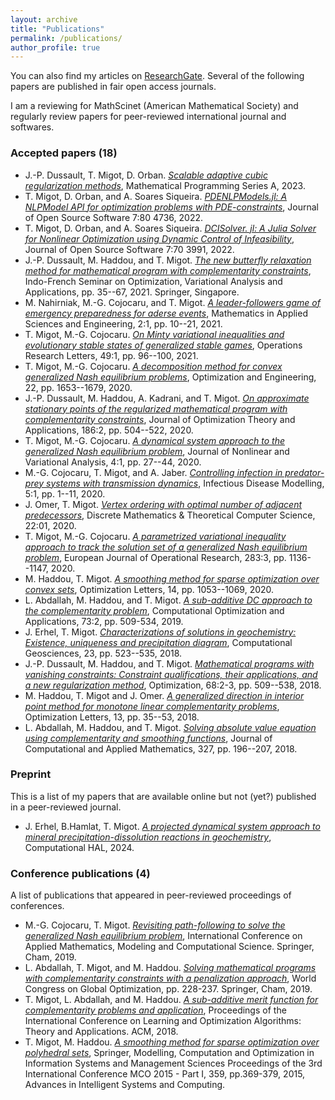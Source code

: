 ```yaml
---
layout: archive
title: "Publications"
permalink: /publications/
author_profile: true
---
```


You can also find my articles on <a href="https://www.researchgate.net/profile/Tangi_Migot">ResearchGate</a>. Several of the following papers are published in fair open access journals.

I am a reviewing for MathScinet (American Mathematical Society) and regularly review papers for peer-reviewed international journal and softwares.

### Accepted papers (18)

  * J.-P. Dussault, T. Migot, D. Orban. [<i>Scalable adaptive cubic regularization methods</i>](https://link.springer.com/article/10.1007/s10107-023-02007-6), Mathematical Programming Series A, 2023.
  * T. Migot, D. Orban, and A. Soares Siqueira. [<i>PDENLPModels.jl: A NLPModel API for optimization problems with PDE-constraints</i>](https://joss.theoj.org/papers/10.21105/joss.04736.pdf), Journal of Open Source Software 7:80 4736, 2022.
  * T. Migot, D. Orban, and A. Soares Siqueira. [<i>DCISolver. jl: A Julia Solver for Nonlinear Optimization using Dynamic Control of Infeasibility</i>](https://joss.theoj.org/papers/10.21105/joss.03991.pdf), Journal of Open Source Software 7:70 3991, 2022.
  * J.-P. Dussault, M. Haddou, and T. Migot. [<i>The new butterfly relaxation method for mathematical program with complementarity constraints</i>](https://link.springer.com/chapter/10.1007/978-981-16-1819-2_3), Indo-French Seminar on Optimization, Variational Analysis and Applications, pp. 35--67, 2021. Springer, Singapore.
  * M. Nahirniak, M.-G. Cojocaru, and T. Migot. [<i>A leader-followers game of emergency preparedness for aderse events</i>](https://ojs.lib.uwo.ca/index.php/mase/article/view/11093), Mathematics in Applied Sciences and Engineering, 2:1, pp. 10--21, 2021.
  * T. Migot, M.-G. Cojocaru. [<i>On Minty variational inequalities and evolutionary stable states of generalized stable games</i>](https://www.sciencedirect.com/science/article/pii/S0167637720301875), Operations Research Letters, 49:1, pp. 96--100, 2021.
  * T. Migot, M.-G. Cojocaru. [<i>A decomposition method for convex generalized Nash equilibrium problems</i>](http://link.springer.com/article/10.1007/s11081-020-09578-9), Optimization and Engineering, 22, pp. 1653--1679, 2020.
  * J.-P. Dussault, M. Haddou, A. Kadrani, and T. Migot. [<i>On approximate stationary points of the regularized mathematical program with complementarity constraints</i>](https://link.springer.com/article/10.1007/s10957-020-01706-w), Journal of Optimization Theory and Applications, 186:2, pp. 504--522, 2020.
  * T. Migot, M.-G. Cojocaru. [<i>A dynamical system  approach to the generalized Nash equilibrium problem</i>](http://jnva.biemdas.com/archives/954), Journal of Nonlinear and Variational Analysis, 4:1, pp. 27--44, 2020.
  * M.-G. Cojocaru, T. Migot, and A. Jaber. [<i>Controlling infection in predator-prey systems with transmission dynamics</i>](https://doi.org/10.1016/j.idm.2019.12.002), Infectious Disease Modelling, 5:1, pp. 1--11, 2020.
  * J. Omer, T. Migot. [<i>Vertex ordering with optimal number of adjacent predecessors</i>](https://dmtcs.episciences.org/5996), Discrete Mathematics & Theoretical Computer Science, 22:01, 2020.
  * T. Migot, M.-G. Cojocaru. [<i>A parametrized variational inequality approach to track the solution set of a generalized Nash equilibrium problem</i>](https://doi.org/10.1016/j.ejor.2019.11.054), European Journal of Operational Research, 283:3, pp. 1136--1147, 2020.
  * M. Haddou, T. Migot. [<i>A smoothing method for sparse optimization over convex sets</i>](https://link.springer.com/article/10.1007/s11590-019-01408-x), Optimization Letters, 14, pp. 1053--1069, 2020.
  * L. Abdallah, M. Haddou, and T. Migot. [<i>A sub-additive DC approach to the complementarity problem</i>](https://doi.org/10.1007/s10589-019-00078-w), Computational Optimization and Applications, 73:2, pp. 509-534, 2019.
  * J. Erhel, T. Migot. [<i>Characterizations of solutions in geochemistry: Existence, uniqueness and precipitation diagram</i>](https://link.springer.com/article/10.1007/s10596-018-9800-2), Computational Geosciences, 23, pp. 523--535, 2018.
  * J.-P. Dussault, M. Haddou, and T. Migot. [<i>Mathematical programs with vanishing constraints: Constraint qualifications, their applications, and a new regularization method</i>](https://www.tandfonline.com/doi/abs/10.1080/02331934.2018.1542531), Optimization, 68:2-3, pp. 509--538, 2018.
  * M. Haddou, T. Migot and J. Omer. [<i>A generalized direction in interior point method for monotone linear complementarity problems</i>](https://link.springer.com/article/10.1007%2Fs11590-018-1241-2), Optimization Letters, 13, pp. 35--53, 2018.
  * L. Abdallah, M. Haddou, and T. Migot. [<i>Solving absolute value equation using complementarity and smoothing functions</i>](https://www.sciencedirect.com/science/article/abs/pii/S0377042717303199), Journal of Computational and Applied Mathematics, 327, pp. 196--207, 2018.

### Preprint

This is a list of my papers that are available online but not (yet?) published in a peer-reviewed journal.

  * J. Erhel, B.Hamlat, T. Migot. [<i>A projected dynamical system approach to mineral precipitation-dissolution reactions in geochemistry</i>](https://inria.hal.science/hal-04631094), Computational HAL, 2024.

### Conference publications (4)

A list of publications that appeared in peer-reviewed proceedings of conferences.

  * M.-G. Cojocaru, T. Migot. [<i>Revisiting path-following to solve the generalized Nash equilibrium problem</i>](https://link.springer.com/chapter/10.1007/978-3-030-63591-6_9), International Conference on Applied Mathematics, Modeling and Computational Science. Springer, Cham, 2019.
  * L. Abdallah, T. Migot, and M. Haddou. [<i>Solving mathematical programs with complementarity constraints with a penalization approach</i>](https://link.springer.com/chapter/10.1007/978-3-030-21803-4_24), World Congress on Global Optimization, pp. 228-237. Springer, Cham, 2019.
  * T. Migot, L. Abdallah, and M. Haddou. [<i>A sub-additive merit function for complementarity problems and application</i>](https://dl.acm.org/doi/abs/10.1145/3230905.3230925), Proceedings of the International Conference on Learning and Optimization Algorithms: Theory and Applications. ACM, 2018.
  * T. Migot, M. Haddou. [<i>A smoothing method for sparse optimization over polyhedral sets</i>](https://link.springer.com/chapter/10.1007/978-3-319-18161-5_31), Springer, Modelling, Computation and Optimization in Information Systems and Management Sciences Proceedings of the 3rd International Conference MCO 2015 - Part I, 359, pp.369-379, 2015, Advances in Intelligent Systems and Computing.
